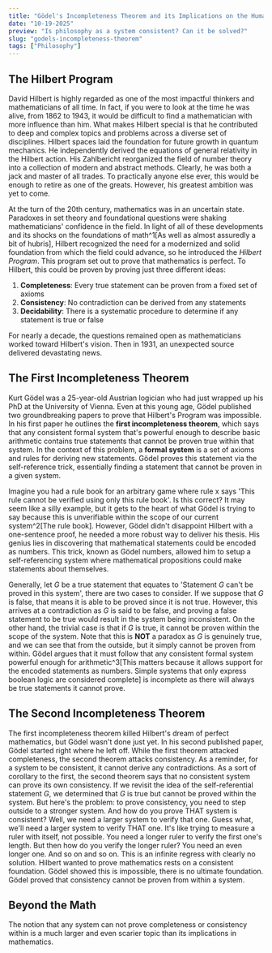```yaml
---
title: "Gödel's Incompleteness Theorem and its Implications on the Human Condition"
date: "10-19-2025"
preview: "Is philosophy as a system consistent? Can it be solved?"
slug: "godels-incompleteness-theorem"
tags: ["Philosophy"]
---
```


## The Hilbert Program

David Hilbert is highly regarded as one of the most impactful thinkers and mathematicians of all time. In fact, if you were to look at the time he was alive, from 1862 to 1943, it would be difficult to find a mathematician with more influence than him. What makes Hilbert special is that he contributed to deep and complex topics and problems across a diverse set of disciplines. Hilbert spaces laid the foundation for future growth in quantum mechanics. He independently derived the equations of general relativity in the Hilbert action. His Zahlbericht reorganized the field of number theory into a collection of modern and abstract methods. Clearly, he was both a jack and master of all trades. To practically anyone else ever, this would be enough to retire as one of the greats. However, his greatest ambition was yet to come.

At the turn of the 20th century, mathematics was in an uncertain state. Paradoxes in set theory and foundational questions were shaking mathematicians' confidence in the field. In light of all of these developments and its shocks on the foundations of math^1[As well as almost assuredly a bit of hubris], Hilbert recognized the need for a modernized and solid foundation from which the field could advance, so he introduced the _Hilbert Program_. This program set out to prove that mathematics is perfect. To Hilbert, this could be proven by proving just three different ideas:

1. **Completeness**: Every true statement can be proven from a fixed set of axioms
1. **Consistency**: No contradiction can be derived from any statements
1. **Decidability**: There is a systematic procedure to determine if any statement is true or false

For nearly a decade, the questions remained open as mathematicians worked toward Hilbert's vision. Then in 1931, an unexpected source delivered devastating news.

## The First Incompleteness Theorem

Kurt Gödel was a 25-year-old Austrian logician who had just wrapped up his PhD at the University of Vienna. Even at this young age, Gödel published two groundbreaking papers to prove that Hilbert's Program was impossible. In his first paper he outlines the **first incompleteness theorem**, which says that any consistent formal system that's powerful enough to describe basic arithmetic contains true statements that cannot be proven true within that system. In the context of this problem, a **formal system** is a set of axioms and rules for deriving new statements. Gödel proves this statement via the self-reference trick, essentially finding a statement that cannot be proven in a given system.

Imagine you had a rule book for an arbitrary game where rule x says 'This rule cannot be verified using only this rule book'. Is this correct? It may seem like a silly example, but it gets to the heart of what Gödel is trying to say because this is unverifiable within the scope of our current system^2[The rule book]. However, Gödel didn't disappoint Hilbert with a one-sentence proof, he needed a more robust way to deliver his thesis. His genius lies in discovering that mathematical statements could be encoded as numbers. This trick, known as Gödel numbers, allowed him to setup a self-referencing system where mathematical propositions could make statements about themselves.

Generally, let $G$ be a true statement that equates to 'Statement $G$ can't be proved in this system', there are two cases to consider. If we suppose that $G$ is false, that means it is able to be proved since it is not true. However, this arrives at a contradiction as $G$ is said to be false, and proving a false statement to be true would result in the system being inconsistent. On the other hand, the trivial case is that if $G$ is true, it cannot be proven within the scope of the system. Note that this is **NOT** a paradox as $G$ is genuinely true, and we can see that from the outside, but it simply cannot be proven from within. Gödel argues that it must follow that any consistent formal system powerful enough for arithmetic^3[This matters because it allows support for the encoded statements as numbers. Simple systems that only express boolean logic are considered complete] is incomplete as there will always be true statements it cannot prove.

## The Second Incompleteness Theorem

The first incompleteness theorem killed Hilbert's dream of perfect mathematics, but Gödel wasn't done just yet. In his second published paper, Gödel started right where he left off. While the first theorem attacked completeness, the second theorem attacks consistency. As a reminder, for a system to be consistent, it cannot derive any contradictions. As a sort of corollary to the first, the second theorem says that no consistent system can prove its own consistency. If we revisit the idea of the self-referential statement $G$, we determined that $G$ is true but cannot be proved within the system. But here's the problem: to prove consistency, you need to step outside to a stronger system. And how do you prove THAT system is consistent? Well, we need a larger system to verify that one. Guess what, we'll need a larger system to verify THAT one. It's like trying to measure a ruler with itself, not possible. You need a longer ruler to verify the first one's length. But then how do you verify the longer ruler? You need an even longer one. And so on and so on. This is an infinite regress with clearly no solution. Hilbert wanted to prove mathematics rests on a consistent foundation. Gödel showed this is impossible, there is no ultimate foundation. Gödel proved that consistency cannot be proven from within a system.

## Beyond the Math

The notion that any system can not prove completeness or consistency within is a much larger and even scarier topic than its implications in mathematics.

